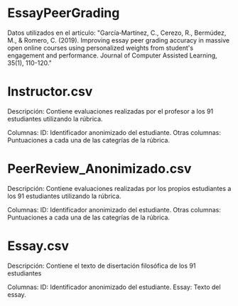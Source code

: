 # EssayPeerGrading

Datos utilizados en el artículo: "García‐Martínez, C., Cerezo, R., Bermúdez, M., & Romero, C. (2019). Improving essay peer grading accuracy in massive open online courses using personalized weights from student's engagement and performance. Journal of Computer Assisted Learning, 35(1), 110-120."

# Instructor.csv
Descripción: Contiene evaluaciones realizadas por el profesor a los 91 estudiantes utilizando la rúbrica.

Columnas:
ID: Identificador anonimizado del estudiante.
Otras columnas: Puntuaciones a cada una de las categrías de la rúbrica.

# PeerReview_Anonimizado.csv
Descripción: Contiene evaluaciones realizadas por los propios estudiantes a los 91 estudiantes utilizando la rúbrica.

Columnas:
ID: Identificador anonimizado del estudiante.
Otras columnas: Puntuaciones a cada una de las categrías de la rúbrica.

# Essay.csv
Descripción: Contiene el texto de disertación filosófica de los 91 estudiantes 

Columnas:
ID: Identificador anonimizado del estudiante.
Essay: Texto del essay.
